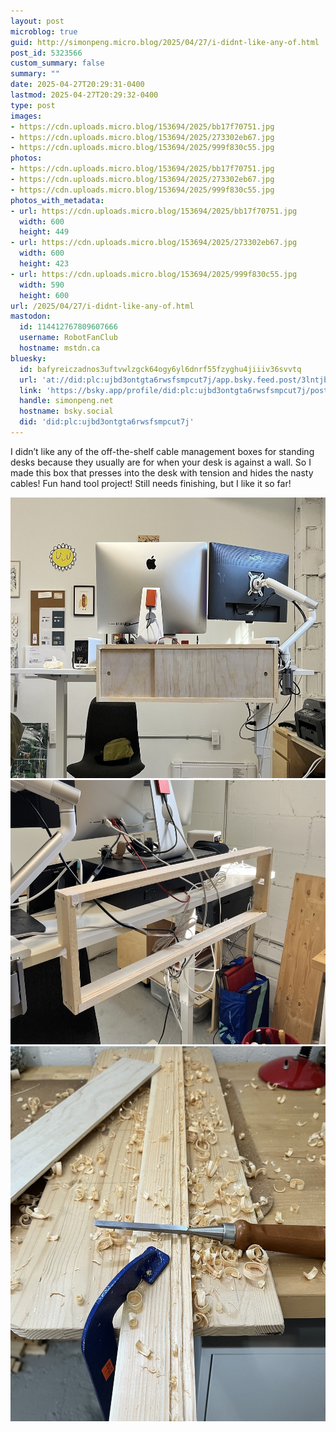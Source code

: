 ```yaml
---
layout: post
microblog: true
guid: http://simonpeng.micro.blog/2025/04/27/i-didnt-like-any-of.html
post_id: 5323566
custom_summary: false
summary: ""
date: 2025-04-27T20:29:31-0400
lastmod: 2025-04-27T20:29:32-0400
type: post
images:
- https://cdn.uploads.micro.blog/153694/2025/bb17f70751.jpg
- https://cdn.uploads.micro.blog/153694/2025/273302eb67.jpg
- https://cdn.uploads.micro.blog/153694/2025/999f830c55.jpg
photos:
- https://cdn.uploads.micro.blog/153694/2025/bb17f70751.jpg
- https://cdn.uploads.micro.blog/153694/2025/273302eb67.jpg
- https://cdn.uploads.micro.blog/153694/2025/999f830c55.jpg
photos_with_metadata:
- url: https://cdn.uploads.micro.blog/153694/2025/bb17f70751.jpg
  width: 600
  height: 449
- url: https://cdn.uploads.micro.blog/153694/2025/273302eb67.jpg
  width: 600
  height: 423
- url: https://cdn.uploads.micro.blog/153694/2025/999f830c55.jpg
  width: 590
  height: 600
url: /2025/04/27/i-didnt-like-any-of.html
mastodon:
  id: 114412767809607666
  username: RobotFanClub
  hostname: mstdn.ca
bluesky:
  id: bafyreiczadnos3uftvwlzgck64ogy6yl6dnrf55fzyghu4jiiiv36svvtq
  url: 'at://did:plc:ujbd3ontgta6rwsfsmpcut7j/app.bsky.feed.post/3lntjbyfeeu2e'
  link: 'https://bsky.app/profile/did:plc:ujbd3ontgta6rwsfsmpcut7j/post/3lntjbyfeeu2e'
  handle: simonpeng.net
  hostname: bsky.social
  did: 'did:plc:ujbd3ontgta6rwsfsmpcut7j'
---
```

I didn’t like any of the off-the-shelf cable management boxes for standing desks because they usually are for when your desk is against a wall. So I made this box that presses into the desk with tension and hides the nasty cables! Fun hand tool project! Still needs finishing, but I like it so far!

<img src="uploads/2025/bb17f70751.jpg" width="600" height="449" alt=""><img src="uploads/2025/273302eb67.jpg" width="600" height="423" alt=""><img src="uploads/2025/999f830c55.jpg" width="590" height="600" alt="">

